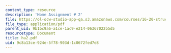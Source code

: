 ```yaml
---
content_type: resource
description: 'Home Assignment # 2'
file: https://ol-ocw-studio-app-qa.s3.amazonaws.com/courses/16-20-structural-mechanics-fall-2002/9c8a13ce924e5f78903d1c0672fed7e8_ha2.pdf
file_type: application/pdf
parent_uid: 9b1bc9a6-a1ce-1ac9-e214-06367022b5d5
resourcetype: Document
title: ha2.pdf
uid: 9c8a13ce-924e-5f78-903d-1c0672fed7e8
---
```

